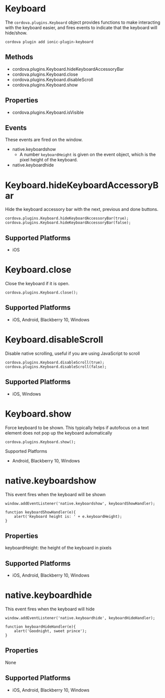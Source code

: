 Keyboard
======

The `cordova.plugins.Keyboard` object provides functions to make interacting with the keyboard easier, and fires events to indicate that the keyboard will hide/show.

    cordova plugin add ionic-plugin-keyboard

Methods
-------

- cordova.plugins.Keyboard.hideKeyboardAccessoryBar
- cordova.plugins.Keyboard.close
- cordova.plugins.Keyboard.disableScroll
- cordova.plugins.Keyboard.show

Properties
--------

- cordova.plugins.Keyboard.isVisible

Events
--------

These events are fired on the window.

- native.keyboardshow
  * A number `keyboardHeight` is given on the event object, which is the pixel height of the keyboard.
- native.keyboardhide

Keyboard.hideKeyboardAccessoryBar
=================

Hide the keyboard accessory bar with the next, previous and done buttons.

    cordova.plugins.Keyboard.hideKeyboardAccessoryBar(true);
    cordova.plugins.Keyboard.hideKeyboardAccessoryBar(false);

Supported Platforms
-------------------

- iOS


Keyboard.close
=================

Close the keyboard if it is open.

    cordova.plugins.Keyboard.close();

Supported Platforms
-------------------

- iOS, Android, Blackberry 10, Windows


Keyboard.disableScroll
=================

Disable native scrolling, useful if you are using JavaScript to scroll

    cordova.plugins.Keyboard.disableScroll(true);
    cordova.plugins.Keyboard.disableScroll(false);

Supported Platforms
-------------------

- iOS, Windows

Keyboard.show
=================

Force keyboard to be shown. This typically helps if autofocus on a text element does not pop up the keyboard automatically

    cordova.plugins.Keyboard.show();

Supported Platforms

- Android, Blackberry 10, Windows

native.keyboardshow
=================

This event fires when the keyboard will be shown

    window.addEventListener('native.keyboardshow', keyboardShowHandler);

    function keyboardShowHandler(e){
        alert('Keyboard height is: ' + e.keyboardHeight);
    }

Properties
-----------

keyboardHeight: the height of the keyboard in pixels


Supported Platforms
-------------------

- iOS, Android, Blackberry 10, Windows


native.keyboardhide
=================

This event fires when the keyboard will hide

    window.addEventListener('native.keyboardhide', keyboardHideHandler);

    function keyboardHideHandler(e){
        alert('Goodnight, sweet prince');
    }

Properties
-----------

None

Supported Platforms
-------------------

- iOS, Android, Blackberry 10, Windows

